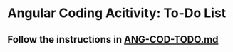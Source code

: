 # Angular Coding Acitivity: To-Do List
## Follow the instructions in [ANG-COD-TODO.md](./ANG-COD-TODO.md)



